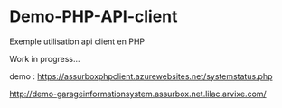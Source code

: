 # Demo-PHP-API-client
Exemple utilisation api client en PHP

Work in progress...

demo :
https://assurboxphpclient.azurewebsites.net/systemstatus.php

http://demo-garageinformationsystem.assurbox.net.lilac.arvixe.com/

